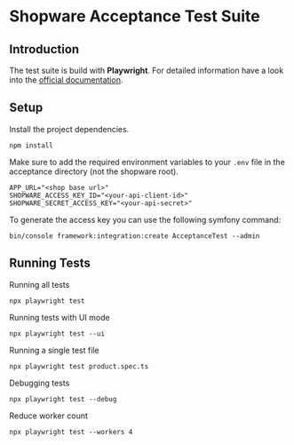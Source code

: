 # Shopware Acceptance Test Suite

## Introduction
The test suite is build with **Playwright**. For detailed information have a look into the [official documentation](https://playwright.dev/docs/).

## Setup

Install the project dependencies. 
```
npm install
```

Make sure to add the required environment variables to your `.env` file in the acceptance directory (not the shopware root).
```
APP_URL="<shop base url>"
SHOPWARE_ACCESS_KEY_ID="<your-api-client-id>"
SHOPWARE_SECRET_ACCESS_KEY="<your-api-secret>"
```

To generate the access key you can use the following symfony command:

`bin/console framework:integration:create AcceptanceTest --admin`

## Running Tests

Running all tests
```
npx playwright test
```

Running tests with UI mode
```
npx playwright test --ui
```

Running a single test file
```
npx playwright test product.spec.ts
```

Debugging tests
```
npx playwright test --debug
```

Reduce worker count
```
npx playwright test --workers 4
```
